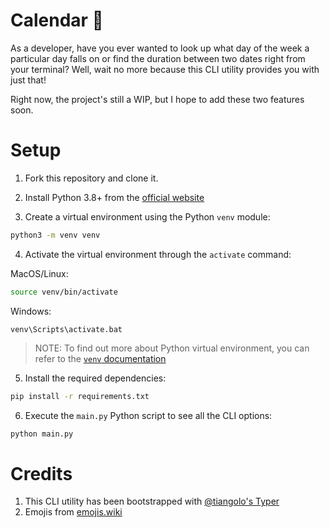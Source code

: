 # Calendar 📅

As a developer, have you ever wanted to look up what day of the week a particular day falls on or find
the duration between two dates right from your terminal? Well, wait no more because this CLI utility
provides you with just that!

Right now, the project's still a WIP, but I hope to add these two features soon.

# Setup

1. Fork this repository and clone it.

2. Install Python 3.8+ from the [official website](https://www.python.org/downloads/)

3. Create a virtual environment using the Python `venv` module:

```bash
python3 -m venv venv
```
4. Activate the virtual environment through the `activate` command:

MacOS/Linux:
```bash
source venv/bin/activate
```

Windows:
```
venv\Scripts\activate.bat
```

> NOTE: To find out more about Python virtual environment, you can refer to the [`venv` documentation](https://docs.python.org/3/library/venv.html)

5. Install the required dependencies:
```bash
pip install -r requirements.txt
```

6. Execute the `main.py` Python script to see all the CLI options:
```bash
python main.py
```

# Credits
1.  This CLI utility has been bootstrapped with [@tiangolo's  Typer](https://github.com/tiangolo/typer)
2.  Emojis from [emojis.wiki](https://emojis.wiki/monday/)
